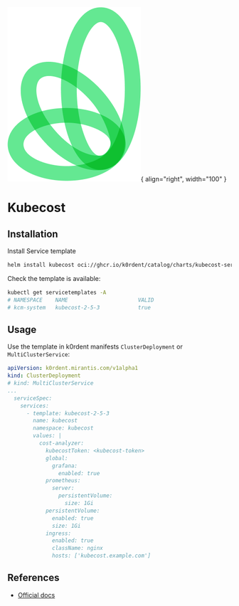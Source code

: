 ![logo](https://raw.githubusercontent.com/kubecost/.github/9602bea0c06773da66ba43cb9ce5e1eb2b797c32/kubecost_logo.png){ align="right", width="100" }
# Kubecost

## Installation
Install Service template
~~~bash
helm install kubecost oci://ghcr.io/k0rdent/catalog/charts/kubecost-service-template -n kcm-system
~~~

Check the template is available:
~~~bash
kubectl get servicetemplates -A
# NAMESPACE    NAME                      VALID
# kcm-system   kubecost-2-5-3            true
~~~

## Usage
Use the template in k0rdent manifests `ClusterDeployment` or `MultiClusterService`:
~~~yaml
apiVersion: k0rdent.mirantis.com/v1alpha1
kind: ClusterDeployment
# kind: MultiClusterService
...
  serviceSpec:
    services:
      - template: kubecost-2-5-3
        name: kubecost
        namespace: kubecost
        values: |
          cost-analyzer:
            kubecostToken: <kubecost-token>
            global:
              grafana:
                enabled: true
            prometheus:
              server:
                persistentVolume:
                  size: 1Gi
            persistentVolume:
              enabled: true
              size: 1Gi
            ingress:
              enabled: true
              className: nginx
              hosts: ['kubecost.example.com']
~~~

## References
- [Official docs](https://docs.kubecost.io/)
